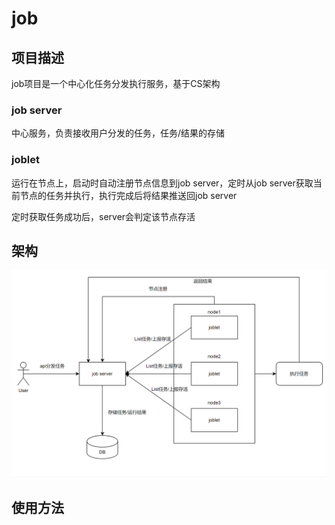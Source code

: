 # job

## 项目描述

job项目是一个中心化任务分发执行服务，基于CS架构

### job server

中心服务，负责接收用户分发的任务，任务/结果的存储

### joblet

运行在节点上，启动时自动注册节点信息到job server，定时从job server获取当前节点的任务并执行，执行完成后将结果推送回job server

定时获取任务成功后，server会判定该节点存活

## 架构

![image-20220616140106895](.\images\readme-1.png)

## 使用方法